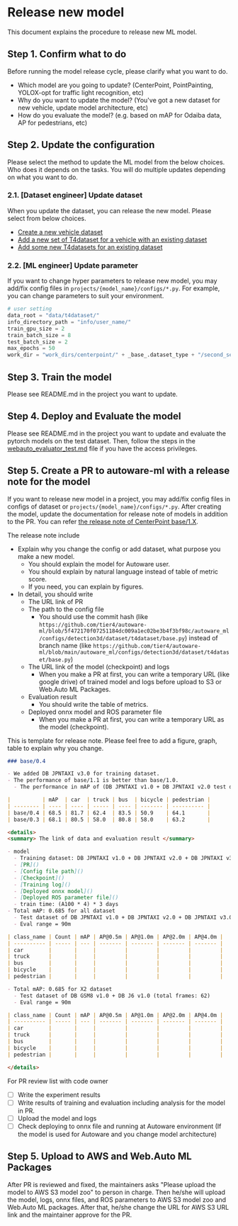 # Release new model

This document explains the procedure to release new ML model.

## Step 1. Confirm what to do

Before running the model release cycle, please clarify what you want to do.

- Which model are you going to update? (CenterPoint, PointPainting, YOLOX-opt for traffic light recognition, etc)
- Why do you want to update the model? (You've got a new dataset for new vehicle, update model architecture, etc)
- How do you evaluate the model? (e.g. based on mAP for Odaiba data, AP for pedestrians, etc)

## Step 2. Update the configuration

Please select the method to update the ML model from the below choices.
Who does it depends on the tasks.
You will do multiple updates depending on what you want to do.

### 2.1. [Dataset engineer] Update dataset

When you update the dataset, you can release the new model.
Please select from below choices.

- [Create a new vehicle dataset](use_case/create_new_vehicle_dataset.md)
- [Add a new set of T4dataset for a vehicle with an existing dataset](use_case/create_new_dataset.md)
- [Add some new T4datasets for an existing dataset](use_case/add_dataset.md)

### 2.2. [ML engineer] Update parameter

If you want to change hyper parameters to release new model, you may add/fix config files in `projects/{model_name}/configs/*.py`.
For example, you can change parameters to suit your environment.

```py
# user setting
data_root = "data/t4dataset/"
info_directory_path = "info/user_name/"
train_gpu_size = 2
train_batch_size = 8
test_batch_size = 2
max_epochs = 50
work_dir = "work_dirs/centerpoint/" + _base_.dataset_type + "/second_secfpn_2xb8_121m_base/"
```

## Step 3. Train the model

Please see README.md in the project you want to update.

## Step 4. Deploy and Evaluate the model

Please see README.md in the project you want to update and evaluate the pytorch models on the test dataset.
Then, follow the steps in the [webauto_evaluator_test.md](./webauto_evaluator_test.md) file if you have the access privileges.

## Step 5. Create a PR to autoware-ml with a release note for the model

If you want to release new model in a project, you may add/fix config files in configs of dataset or `projects/{model_name}/configs/*.py`.
After creating the model, update the documentation for release note of models in addition to the PR.
You can refer [the release note of CenterPoint base/1.X](/projects/CenterPoint/docs/CenterPoint/v1/base.md).

The release note include

- Explain why you change the config or add dataset, what purpose you make a new model.
  - You should explain the model for Autoware user.
  - You should explain by natural language instead of table of metric score.
  - If you need, you can explain by figures.
- In detail, you should write
  - The URL link of PR
  - The path to the config file
    - You should use the commit hash (like `https://github.com/tier4/autoware-ml/blob/5f472170f07251184dc009a1ec02be3b4f3bf98c/autoware_ml/configs/detection3d/dataset/t4dataset/base.py`) instead of branch name (like `https://github.com/tier4/autoware-ml/blob/main/autoware_ml/configs/detection3d/dataset/t4dataset/base.py`)
  - The URL link of the model (checkpoint) and logs
    - When you make a PR at first, you can write a temporary URL (like google drive) of trained model and logs before upload to S3 or Web.Auto ML Packages.
  - Evaluation result
    - You should write the table of metrics.
  - Deployed onnx model and ROS parameter file
    - When you make a PR at first, you can write a temporary URL as the model (checkpoint).

This is template for release note.
Please feel free to add a figure, graph, table to explain why you change.

```md
### base/0.4

- We added DB JPNTAXI v3.0 for training dataset.
- The performance of base/1.1 is better than base/1.0.
  - The performance in mAP of (DB JPNTAXI v1.0 + DB JPNTAXI v2.0 test dataset, eval range 90m) increase from 68.1 to 68.5 than base/0.3.

|          | mAP  | car  | truck | bus  | bicycle | pedestrian |
| -------- | ---- | ---- | ----- | ---- | ------- | ---------- |
| base/0.4 | 68.5 | 81.7 | 62.4  | 83.5 | 50.9    | 64.1       |
| base/0.3 | 68.1 | 80.5 | 58.0  | 80.8 | 58.0    | 63.2       |

<details>
<summary> The link of data and evaluation result </summary>

- model
  - Training dataset: DB JPNTAXI v1.0 + DB JPNTAXI v2.0 + DB JPNTAXI v3.0 + DB GSM8 v1.0 + DB J6 v1.0 (total frames: 34,137)
  - [PR]()
  - [Config file path]()
  - [Checkpoint]()
  - [Training log]()
  - [Deployed onnx model]()
  - [Deployed ROS parameter file]()
  - train time: (A100 * 4) * 3 days
- Total mAP: 0.685 for all dataset
  - Test dataset of DB JPNTAXI v1.0 + DB JPNTAXI v2.0 + DB JPNTAXI v3.0 + DB GSM8 v1.0 + DB J6 v1.0 (total frames: 62)
  - Eval range = 90m

| class_name | Count | mAP | AP@0.5m | AP@1.0m | AP@2.0m | AP@4.0m |
| ---------- | ----- | --- | ------- | ------- | ------- | ------- |
| car        |       |     |         |         |         |         |
| truck      |       |     |         |         |         |         |
| bus        |       |     |         |         |         |         |
| bicycle    |       |     |         |         |         |         |
| pedestrian |       |     |         |         |         |         |

- Total mAP: 0.685 for X2 dataset
  - Test dataset of DB GSM8 v1.0 + DB J6 v1.0 (total frames: 62)
  - Eval range = 90m

| class_name | Count | mAP | AP@0.5m | AP@1.0m | AP@2.0m | AP@4.0m |
| ---------- | ----- | --- | ------- | ------- | ------- | ------- |
| car        |       |     |         |         |         |         |
| truck      |       |     |         |         |         |         |
| bus        |       |     |         |         |         |         |
| bicycle    |       |     |         |         |         |         |
| pedestrian |       |     |         |         |         |         |

</details>

```

For PR review list with code owner

- [ ] Write the experiment results
- [ ] Write results of training and evaluation including analysis for the model in PR.
- [ ] Upload the model and logs
- [ ] Check deploying to onnx file and running at Autoware environment (If the model is used for Autoware and you change model architecture)

## Step 5. Upload to AWS and Web.Auto ML Packages

After PR is reviewed and fixed, the maintainers asks "Please upload the model to AWS S3 model zoo" to person in charge.
Then he/she will upload the model, logs, onnx files, and ROS parameters to AWS S3 model zoo and Web.Auto ML packages.
After that, he/she change the URL for AWS S3 URL link and the maintainer approve for the PR.
